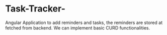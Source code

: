 # Task-Tracker-
Angular Application to add reminders and tasks, the reminders are stored at fetched from backend. We can implement basic CURD functionalities.
